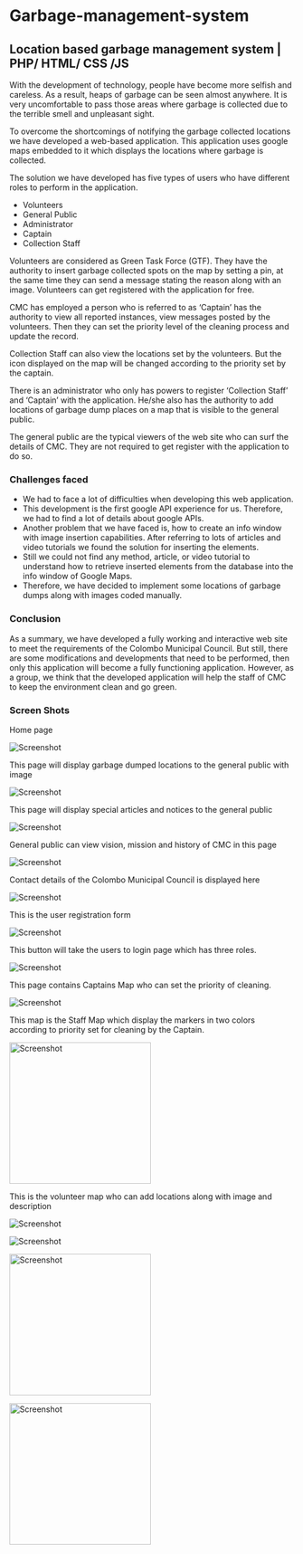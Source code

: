 # Garbage-management-system
<h2>Location based garbage management system | PHP/ HTML/ CSS /JS </h2>
<p>With the development of technology, people have become more selfish and careless. As a result, heaps of garbage can be seen almost anywhere. It is very uncomfortable to pass those areas where garbage is collected due to the terrible smell and unpleasant sight. </p>
<p>To overcome the shortcomings of notifying the garbage collected locations we have developed a web-based application. This application uses google maps embedded to it which displays the locations where garbage is collected.</p>
<p>The solution we have developed has five types of users who have different roles to perform in the application.</p>
		<ul>
		  <li>Volunteers</li>
		  <li>General Public</li>
		  <li>Administrator</li>
		  <li>Captain	</li>
		  <li>Collection Staff</li>
		</ul>
	
<p>Volunteers are considered as Green Task Force (GTF). They have the authority to insert garbage collected spots on the map by setting a pin, at the same time they can send a message stating the reason along with an image. Volunteers can get registered with the application for free. </p>

<p>CMC has employed a person who is referred to as ‘Captain’ has the authority to view all reported instances, view messages posted by the volunteers. Then they can set the priority level of the cleaning process and update the record.</p>
<p>Collection Staff can also view the locations set by the volunteers. But the icon displayed on the map will be changed according to the priority set by the captain.</p>
<p>There is an administrator who only has powers to register ‘Collection Staff’ and ‘Captain’ with the application. He/she also has the authority to add locations of garbage dump places on a map that is visible to the general public.</p>
<p>The general public are the typical viewers of the web site who can surf the details of CMC. They are not required to get register with the application to do so.</p> 

<h3>Challenges faced</h3>

<ul>
<li>We had to face a lot of difficulties when developing this web application.</li>
<li>This development is the first google API experience for us. Therefore, we had to find a lot of details about google APIs.</li>
<li>Another problem that we have faced is, how to create an info window with image insertion capabilities. After referring to lots of articles and video tutorials we found the solution for inserting the elements.</li>
<li>Still we could not find any method, article, or video tutorial to understand how to retrieve inserted elements from the database into the info window of Google Maps.</li> 
<li>Therefore, we have decided to implement some locations of garbage dumps along with images coded manually.</li>
</ul>

<h3>Conclusion</h3>

<p>As a summary, we have developed a fully working and interactive web site to meet the requirements of the Colombo Municipal Council. But still, there are some modifications and developments that need to be performed, then only this application will become a fully functioning application. However, as a group, we think that the developed application will help the staff of CMC to keep the environment clean and go green.</p>


<h3>Screen Shots</h3>
<p>Home page<p>
<img src="Screenshot/Annotation1.png"  alt="Screenshot"/>
<p>This page will display garbage dumped locations to the general public with image<p>
	<img src="Screenshot/Annotation2.png"  alt="Screenshot"/>
<p>This page will display special articles and notices to the general public<p>
	<img src="Screenshot/Annotation3.png"  alt="Screenshot"/>
<p>General public can view vision, mission and history of CMC in this page<p>
	<img src="Screenshot/Annotation4.png"  alt="Screenshot"/>
<p>Contact details of the Colombo Municipal  Council is displayed here<p>
	<img src="Screenshot/Annotation5.png" alt="Screenshot"/>
<p>This is the user registration form<p>
	<img src="Screenshot/Annotation6.png"  alt="Screenshot"/>
<p>This button will take the users to login page which has three roles.<p>	
	<img src="Screenshot/Annotation7.png"  alt="Screenshot"/>
<p>This page contains  Captains Map who can set the priority of cleaning.<p>
	<img src="Screenshot/Annotation8.png" alt="Screenshot"/>
<p>This map is the Staff Map which display the markers in  two colors according to priority set for cleaning by the Captain. <p>
		<img src="Screenshot/Annotation9.png" height="250" alt="Screenshot"/>
<p>This is the volunteer map who can add locations along with image and description<p>
		<img src="Screenshot/Annotation10.png" alt="Screenshot"/>
	<p><img src="Screenshot/Annotation11.png" alt="Screenshot"/><p>
	<p><img src="Screenshot/Annotation12.png" height="250" alt="Screenshot"/><p>
	<p><img src="Screenshot/Annotation13.png" height="250" alt="Screenshot"/><p>
	
	
	
	
	
	
	
	
	
	
	
	
	
	
	
	
	
	
	
	
	
